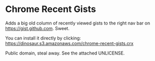 Chrome Recent Gists
===================

Adds a big old column of recently viewed gists to the right nav bar on
<https://gist.github.com>. Sweet.

You can install it directly by clicking: <https://dinosaur.s3.amazonaws.com/chrome-recent-gists.crx>

Public domain, steal away. See the attached UNLICENSE.
